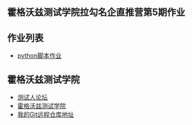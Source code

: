 ## 霍格沃兹测试学院拉勾名企直推营第5期作业

## 作业列表
- [python脚本作业](/test_python/src/demo.py)

## 霍格沃兹测试学院
- [测试人论坛](https://ceshiren.com)
- [霍格沃兹测试学院](https://testing-studio.com)
- [我的Git远程仓库地址](https://github.com/Nier-T/HogwartsLG5)